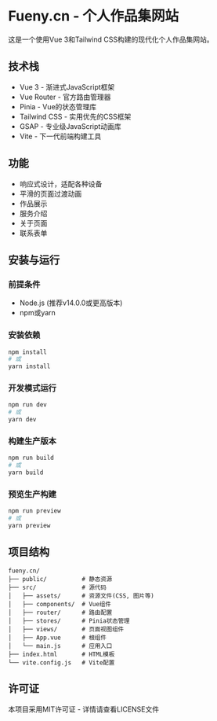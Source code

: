 # Fueny.cn - 个人作品集网站

这是一个使用Vue 3和Tailwind CSS构建的现代化个人作品集网站。

## 技术栈

- Vue 3 - 渐进式JavaScript框架
- Vue Router - 官方路由管理器
- Pinia - Vue的状态管理库
- Tailwind CSS - 实用优先的CSS框架
- GSAP - 专业级JavaScript动画库
- Vite - 下一代前端构建工具

## 功能

- 响应式设计，适配各种设备
- 平滑的页面过渡动画
- 作品展示
- 服务介绍
- 关于页面
- 联系表单

## 安装与运行

### 前提条件

- Node.js (推荐v14.0.0或更高版本)
- npm或yarn

### 安装依赖

```bash
npm install
# 或
yarn install
```

### 开发模式运行

```bash
npm run dev
# 或
yarn dev
```

### 构建生产版本

```bash
npm run build
# 或
yarn build
```

### 预览生产构建

```bash
npm run preview
# 或
yarn preview
```

## 项目结构

```
fueny.cn/
├── public/          # 静态资源
├── src/             # 源代码
│   ├── assets/      # 资源文件(CSS, 图片等)
│   ├── components/  # Vue组件
│   ├── router/      # 路由配置
│   ├── stores/      # Pinia状态管理
│   ├── views/       # 页面视图组件
│   ├── App.vue      # 根组件
│   └── main.js      # 应用入口
├── index.html       # HTML模板
└── vite.config.js   # Vite配置
```

## 许可证

本项目采用MIT许可证 - 详情请查看LICENSE文件